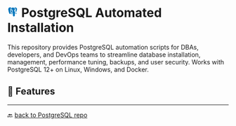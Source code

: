 # <img src="../../Assets/pics/icons8-postgresql-48.svg" width="25" alt="PostgreSQL Automated Installation"> PostgreSQL Automated Installation

This repository provides PostgreSQL automation scripts for DBAs, developers, and DevOps teams to streamline database installation, management, performance tuning, backups, and user security. Works with PostgreSQL 12+ on Linux, Windows, and Docker.

## 🚀 Features

---

🔙 [back to PostgreSQL repo](../)
